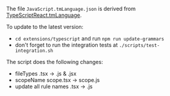 The file `JavaScript.tmLanguage.json` is derived from [TypeScriptReact.tmLanguage](https://github.com/microsoft/TypeScript-TmLanguage/blob/master/TypeScriptReact.tmLanguage).

To update to the latest version:

- `cd extensions/typescript` and run `npm run update-grammars`
- don't forget to run the integration tests at `./scripts/test-integration.sh`

The script does the following changes:

- fileTypes .tsx -> .js & .jsx
- scopeName scope.tsx -> scope.js
- update all rule names .tsx -> .js
